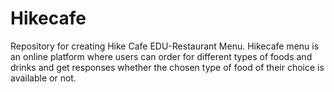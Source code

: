 # Hikecafe
Repository for creating Hike Cafe EDU-Restaurant Menu.
Hikecafe menu is an online platform where users can order for different types of foods and drinks and get responses whether the chosen type of food of their choice is available or not.
